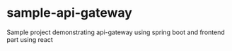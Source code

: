 # sample-api-gateway
Sample project demonstrating api-gateway using spring boot and frontend part using react
